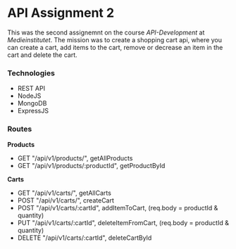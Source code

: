 # API Assignment 2

This was the second assignemnt on the course _API-Development_ at _Medieinstitutet_. The mission was to create a shopping cart api, where you can create a cart, add items to the cart, remove or decrease an item in the cart and delete the cart.

### Technologies

- REST API
- NodeJS
- MongoDB
- ExpressJS

### Routes

**Products**

- GET "/api/v1/products/", getAllProducts
- GET "/api/v1/products/:productId", getProductById

**Carts**

- GET "/api/v1/carts/", getAllCarts
- POST "/api/v1/carts/", createCart
- POST "/api/v1/carts/:cartId", addItemToCart, (req.body = productId & quantity)
- PUT "/api/v1/carts/:cartId", deleteItemFromCart, (req.body = productId & quantity)
- DELETE "/api/v1/carts/:cartId", deleteCartById
